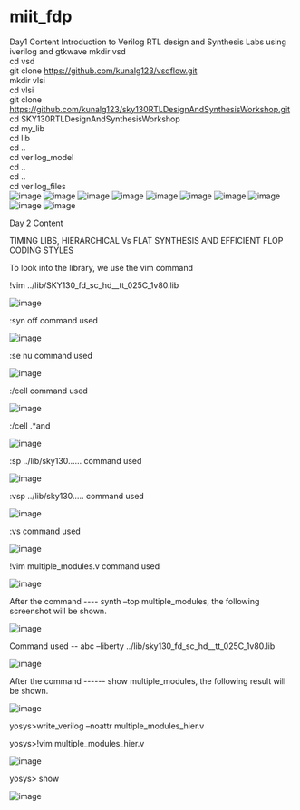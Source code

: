# miit_fdp
Day1 Content
Introduction to Verilog RTL design and Synthesis
Labs using iverilog and gtkwave
mkdir vsd  
 cd vsd  
 git clone https://github.com/kunalg123/vsdflow.git  
 mkdir vlsi  
 cd vlsi  
 git clone https://github.com/kunalg123/sky130RTLDesignAndSynthesisWorkshop.git  
 cd SKY130RTLDesignAndSynthesisWorkshop  
 cd my_lib  
 cd lib  
 cd ..  
 cd verilog_model  
 cd ..  
 cd ..  
 cd verilog_files  
![image](https://user-images.githubusercontent.com/123365758/214255393-e497bf9b-5f3d-41cd-863a-b17537f0ffa2.png)
![image](https://user-images.githubusercontent.com/123365758/214255573-b05d953c-f601-404f-a074-3565f454f8a5.png)
![image](https://user-images.githubusercontent.com/123365758/214255647-cc2206d1-010f-4d67-bb18-813291e2e7bb.png)
![image](https://user-images.githubusercontent.com/123365758/214255688-b533a796-7e80-41a5-8066-d31b8baf4637.png)
![image](https://user-images.githubusercontent.com/123365758/214255739-4da420b0-7ff8-4b40-ac46-333bbdf3806d.png)
![image](https://user-images.githubusercontent.com/123365758/214255778-c2583585-f337-4779-8dda-113946cad127.png)
![image](https://user-images.githubusercontent.com/123365758/214255820-9bdef0fa-15b5-4412-87c6-5a52aac5f18e.png)
![image](https://user-images.githubusercontent.com/123365758/214255863-3bf5f68e-3d45-4244-b697-c72aeef216a7.png)
![image](https://user-images.githubusercontent.com/123365758/214255901-97773298-6895-4c83-a32f-a3c4c7d506e7.png)
![image](https://user-images.githubusercontent.com/123365758/214255940-bebf5d55-7170-47e8-b4b9-b3d5348caed1.png)

Day 2 Content

TIMING LIBS, HIERARCHICAL Vs FLAT SYNTHESIS AND EFFICIENT FLOP CODING STYLES

To look into the library, we use the vim command

!vim ../lib/SKY130_fd_sc_hd__tt_025C_1v80.lib

![image](https://user-images.githubusercontent.com/123365758/214512927-ef46c113-5f62-43d7-a746-f69cc625616f.png)

 :syn off command used 
 
 ![image](https://user-images.githubusercontent.com/123365758/214512997-da9f0c54-0fb1-480a-b573-30a78d802a9b.png)
 
:se nu command used

![image](https://user-images.githubusercontent.com/123365758/214513057-806e33d1-75e8-415b-a912-579d6c1e6fa5.png)

:/cell command used

![image](https://user-images.githubusercontent.com/123365758/214513154-0c0349b2-3f14-4626-8f91-47e05558ec53.png)

:/cell  .*and

![image](https://user-images.githubusercontent.com/123365758/214513261-93877971-9b52-406e-b3c4-e832f71f597b.png)

:sp ../lib/sky130……   command used

![image](https://user-images.githubusercontent.com/123365758/214513385-2bbc3850-7e8a-4184-9612-21d1e94f855f.png)

:vsp ../lib/sky130…..   command used

![image](https://user-images.githubusercontent.com/123365758/214513491-eeddbdef-a26a-4dc5-a331-47156becc971.png)

:vs command used

![image](https://user-images.githubusercontent.com/123365758/214513748-33362de5-002e-42b2-9075-ccf12f5a33de.png)

!vim multiple_modules.v command used

![image](https://user-images.githubusercontent.com/123365758/214513816-53260cda-12df-4049-818e-0f2446d5ee36.png)

After the command ----  synth –top multiple_modules, the following screenshot will be shown.

![image](https://user-images.githubusercontent.com/123365758/214513885-89216857-9a63-4b3f-a667-682dea096146.png)

Command used -- abc  –liberty ../lib/sky130_fd_sc_hd__tt_025C_1v80.lib

![image](https://user-images.githubusercontent.com/123365758/214514015-d019a23d-bf33-4aae-a337-0bc9eb2f6a50.png)

After the command ------ show multiple_modules, the following result will be shown.

![image](https://user-images.githubusercontent.com/123365758/214514136-1cfb56d2-fdf6-400a-96a0-f6b1b6f03b73.png)

yosys>write_verilog –noattr  multiple_modules_hier.v

yosys>!vim multiple_modules_hier.v

![image](https://user-images.githubusercontent.com/123365758/214514200-2622e224-f669-4217-a6e8-fb9300668b12.png)

yosys> show

![image](https://user-images.githubusercontent.com/123365758/214514272-d2b9faa1-94e3-48bb-888e-875a7042923b.png)











